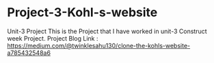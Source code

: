 # Project-3-Kohl-s-website
Unit-3 Project
This is the Project that I have worked in unit-3 Construct week Project.
Project Blog Link :  https://medium.com/@twinklesahu130/clone-the-kohls-website-a785432548a6
